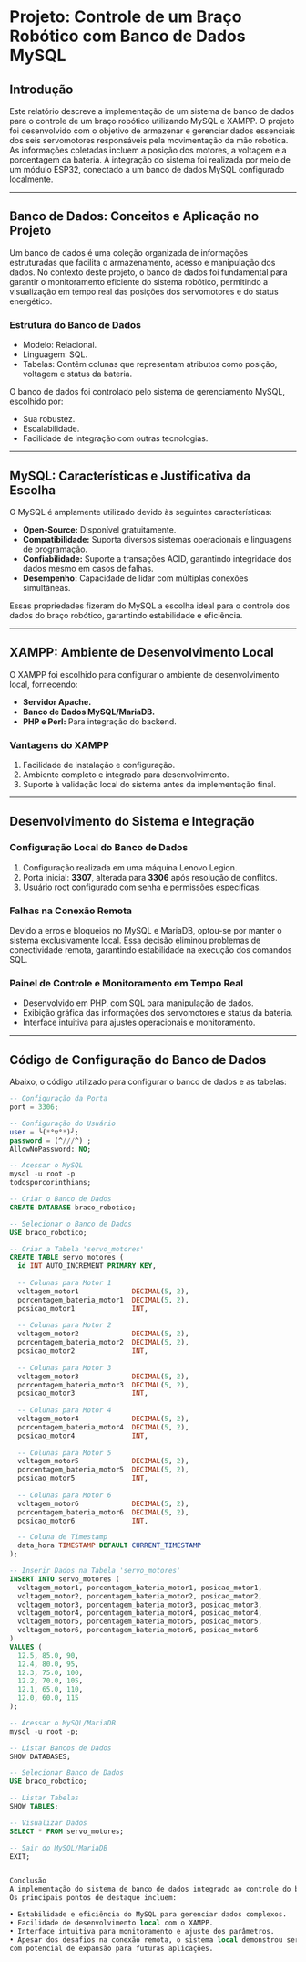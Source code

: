 # **Projeto: Controle de um Braço Robótico com Banco de Dados MySQL**

## **Introdução**

Este relatório descreve a implementação de um sistema de banco de dados para o controle de um braço robótico utilizando MySQL e XAMPP. O projeto foi desenvolvido com o objetivo de armazenar e gerenciar dados essenciais dos seis servomotores responsáveis pela movimentação da mão robótica. As informações coletadas incluem a posição dos motores, a voltagem e a porcentagem da bateria. A integração do sistema foi realizada por meio de um módulo ESP32, conectado a um banco de dados MySQL configurado localmente.

---

## **Banco de Dados: Conceitos e Aplicação no Projeto**

Um banco de dados é uma coleção organizada de informações estruturadas que facilita o armazenamento, acesso e manipulação dos dados. No contexto deste projeto, o banco de dados foi fundamental para garantir o monitoramento eficiente do sistema robótico, permitindo a visualização em tempo real das posições dos servomotores e do status energético. 

### **Estrutura do Banco de Dados**
- Modelo: Relacional.
- Linguagem: SQL.
- Tabelas: Contêm colunas que representam atributos como posição, voltagem e status da bateria.

O banco de dados foi controlado pelo sistema de gerenciamento MySQL, escolhido por:
- Sua robustez.
- Escalabilidade.
- Facilidade de integração com outras tecnologias.

---

## **MySQL: Características e Justificativa da Escolha**

O MySQL é amplamente utilizado devido às seguintes características:
- **Open-Source:** Disponível gratuitamente.
- **Compatibilidade:** Suporta diversos sistemas operacionais e linguagens de programação.
- **Confiabilidade:** Suporte a transações ACID, garantindo integridade dos dados mesmo em casos de falhas.
- **Desempenho:** Capacidade de lidar com múltiplas conexões simultâneas.

Essas propriedades fizeram do MySQL a escolha ideal para o controle dos dados do braço robótico, garantindo estabilidade e eficiência.

---

## **XAMPP: Ambiente de Desenvolvimento Local**

O XAMPP foi escolhido para configurar o ambiente de desenvolvimento local, fornecendo:
- **Servidor Apache.**
- **Banco de Dados MySQL/MariaDB.**
- **PHP e Perl:** Para integração do backend.

### **Vantagens do XAMPP**
1. Facilidade de instalação e configuração.
2. Ambiente completo e integrado para desenvolvimento.
3. Suporte à validação local do sistema antes da implementação final.

---

## **Desenvolvimento do Sistema e Integração**

### **Configuração Local do Banco de Dados**

1. Configuração realizada em uma máquina Lenovo Legion.
2. Porta inicial: **3307**, alterada para **3306** após resolução de conflitos.
3. Usuário root configurado com senha e permissões específicas.

### **Falhas na Conexão Remota**
Devido a erros e bloqueios no MySQL e MariaDB, optou-se por manter o sistema exclusivamente local. Essa decisão eliminou problemas de conectividade remota, garantindo estabilidade na execução dos comandos SQL.

### **Painel de Controle e Monitoramento em Tempo Real**
- Desenvolvido em PHP, com SQL para manipulação de dados.
- Exibição gráfica das informações dos servomotores e status da bateria.
- Interface intuitiva para ajustes operacionais e monitoramento.

---

## **Código de Configuração do Banco de Dados**

Abaixo, o código utilizado para configurar o banco de dados e as tabelas:

```sql
-- Configuração da Porta
port = 3306;

-- Configuração do Usuário
user = ╰(*°▽°*)╯; 
password = (^///^) ;
AllowNoPassword: NO;

-- Acessar o MySQL
mysql -u root -p
todosporcorinthians;

-- Criar o Banco de Dados
CREATE DATABASE braco_robotico;

-- Selecionar o Banco de Dados
USE braco_robotico;

-- Criar a Tabela 'servo_motores'
CREATE TABLE servo_motores (
  id INT AUTO_INCREMENT PRIMARY KEY,
  
  -- Colunas para Motor 1
  voltagem_motor1             DECIMAL(5, 2),
  porcentagem_bateria_motor1  DECIMAL(5, 2),
  posicao_motor1              INT,
  
  -- Colunas para Motor 2
  voltagem_motor2             DECIMAL(5, 2),
  porcentagem_bateria_motor2  DECIMAL(5, 2),
  posicao_motor2              INT,
  
  -- Colunas para Motor 3
  voltagem_motor3             DECIMAL(5, 2),
  porcentagem_bateria_motor3  DECIMAL(5, 2),
  posicao_motor3              INT,
  
  -- Colunas para Motor 4
  voltagem_motor4             DECIMAL(5, 2),
  porcentagem_bateria_motor4  DECIMAL(5, 2),
  posicao_motor4              INT,
  
  -- Colunas para Motor 5
  voltagem_motor5             DECIMAL(5, 2),
  porcentagem_bateria_motor5  DECIMAL(5, 2),
  posicao_motor5              INT,
  
  -- Colunas para Motor 6
  voltagem_motor6             DECIMAL(5, 2),
  porcentagem_bateria_motor6  DECIMAL(5, 2),
  posicao_motor6              INT,

  -- Coluna de Timestamp
  data_hora TIMESTAMP DEFAULT CURRENT_TIMESTAMP
);

-- Inserir Dados na Tabela 'servo_motores'
INSERT INTO servo_motores (
  voltagem_motor1, porcentagem_bateria_motor1, posicao_motor1,
  voltagem_motor2, porcentagem_bateria_motor2, posicao_motor2,
  voltagem_motor3, porcentagem_bateria_motor3, posicao_motor3,
  voltagem_motor4, porcentagem_bateria_motor4, posicao_motor4,
  voltagem_motor5, porcentagem_bateria_motor5, posicao_motor5,
  voltagem_motor6, porcentagem_bateria_motor6, posicao_motor6
)
VALUES (
  12.5, 85.0, 90,
  12.4, 80.0, 95,
  12.3, 75.0, 100,
  12.2, 70.0, 105,
  12.1, 65.0, 110,
  12.0, 60.0, 115
);

-- Acessar o MySQL/MariaDB
mysql -u root -p;

-- Listar Bancos de Dados
SHOW DATABASES;

-- Selecionar Banco de Dados
USE braco_robotico;

-- Listar Tabelas
SHOW TABLES;

-- Visualizar Dados
SELECT * FROM servo_motores;

-- Sair do MySQL/MariaDB
EXIT;


Conclusão
A implementação do sistema de banco de dados integrado ao controle do braço robótico foi concluída com sucesso.
Os principais pontos de destaque incluem:

• Estabilidade e eficiência do MySQL para gerenciar dados complexos.
• Facilidade de desenvolvimento local com o XAMPP.
• Interface intuitiva para monitoramento e ajuste dos parâmetros.
• Apesar dos desafios na conexão remota, o sistema local demonstrou ser uma solução prática e confiável,
com potencial de expansão para futuras aplicações.
